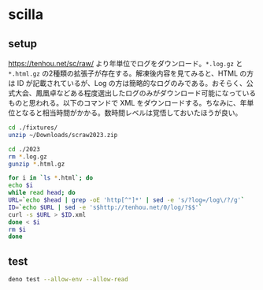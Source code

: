 # scilla

## setup

<https://tenhou.net/sc/raw/> より年単位でログをダウンロード。`*.log.gz` と
`*.html.gz` の2種類の拡張子が存在する。解凍後内容を見てみると、HTML の方は ID
が記載されているが、Log
の方は簡略的なログのみである。おそらく、公式大会、鳳凰卓などある程度選出したログのみがダウンロード可能になっているものと思われる。以下のコマンドで
XML
をダウンロードする。ちなみに、年単位となると相当時間がかかる。数時間レベルは覚悟しておいたほうが良い。

```bash
cd ./fixtures/
unzip ~/Downloads/scraw2023.zip

cd ./2023
rm *.log.gz
gunzip *.html.gz

for i in `ls *.html`; do
echo $i
while read head; do
URL=`echo $head | grep -oE 'http[^"]*' | sed -e 's/?log=/log\/?/g'`
ID=`echo $URL | sed -e 's$http://tenhou.net/0/log/?$$'`
curl -s $URL > $ID.xml
done < $i
rm $i
done
```

## test

```bash
deno test --allow-env --allow-read
```
